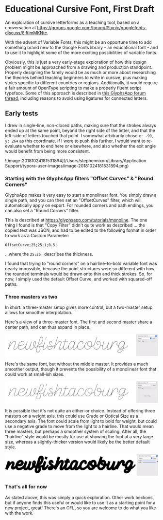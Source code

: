 # Educational Cursive Font, First Draft

An exploration of cursive letterforms as a teaching tool, based on a conversation at https://groups.google.com/forum/#!topic/googlefonts-discuss/8lftImMKNtc.

With the advent of Variable Fonts, this might be an opportune time to add something brand new to the Google Fonts library – an educational font – and to use it to highlight some of the more exciting possibilities of variable fonts.

Obviously, this is just a very early-stage exploration of how this design problem might be approached from a drawing and production standpoint. Properly designing the family would be as much or more about researching the theories behind teaching beginners to write in cursive, plus making styles specific to different countries or regions. Additionally, it would require a fair amount of OpenType scripting to make a properly fluent script typeface. Some of this approach is described in [this GlyphsApp forum thread](https://www.google.com/url?q=https://forum.glyphsapp.com/t/making-an-educational-connected-script-font-opentype-help-and-glyph-setup/9799/14&sa=D&source=hangouts&ust=1540495655640000&usg=AFQjCNGs_dNSf9gLhnsK8QZ4Py2gdk5J0A), including reasons to avoid using ligatures for connected letters.

## Early tests

I drew in single-line, non-closed paths, making sure that the strokes always ended up at the same point, beyond the right side of the letter, and that the left-side of letters touched that point. I somewhat arbitrarily chose `x: -99, y: 264` as this coordinate. If I were to push this further, I would want to re-evaluate whether to end here or elsewhere, and also whether the exit angle would benefit from being more consistent.

![image-20181024181531894](/Users/stephennixon/Library/Application Support/typora-user-images/image-20181024181531894.png)

### Starting with the GlyphsApp filters "Offset Curves" & "Round Corners"

GlyphsApp makes it very easy to start a monolinear font. You simply draw a single path, and you can then set an "OffsetCurves" filter, which will automatically apply on export. For rounded corners and path endings, you can also set a "Round Corners" filter.

This is described at https://glyphsapp.com/tutorials/monoline. The one thing I found is that "Copy Filter" didn't quite work as described ... the copied text was JSON, and had to be edited to the following format in order to work as a Custom Parameter:

```
OffsetCurve;25;25;1;0.5;
```

...where the `25;25;` describes the thickness.

I found that trying to "round corners" on a hairline-to-bold variable font was nearly impossible, because the point structures were so different with how the rounded terminals would be drawn onto thin and thick strokes. So, for now, I simply used the default Offset Curve, and worked with squared-off paths.

### Three masters vs two

In short: a three-master setup gives more control, but a two-master setup allows for smoother interpolation.

Here's a view of a three-master font. The first and second master share a center path, and can thus expand in place.

![Cursive from three masters](img/cursive_vf_v1.gif)

Here's the same font, but without the middle master. It provides a much smoother output, though it prevents the possibility of a monolinear font that could work at small-ish sizes.

![Cursive from two masters](img/cursive_vf_two_masters.gif)

It is possible that it's not quite an either-or choice. Instead of offering three masters on a weight axis, this could use Grade or Optical Size as a secondary axis. The font could scale from light to bold for weight, but could use a negative grade to move from the light to a hairline. That would mean three masters, but perhaps a smoother system of scaling. After all, the "hairline" style would be mostly for use at showing the font at a very large size, whereas a slightly-thicker version would likely be the better default style.

![Cursive from two axes](img/cursive_vf_two_axes.gif)

### That's all for now

As stated above, this was simply a quick exploration. Other work beckons, but if anyone finds this useful or would like to use it as a starting point for a new project, great! There's an OFL, so you are welcome to do what you like with the work.
